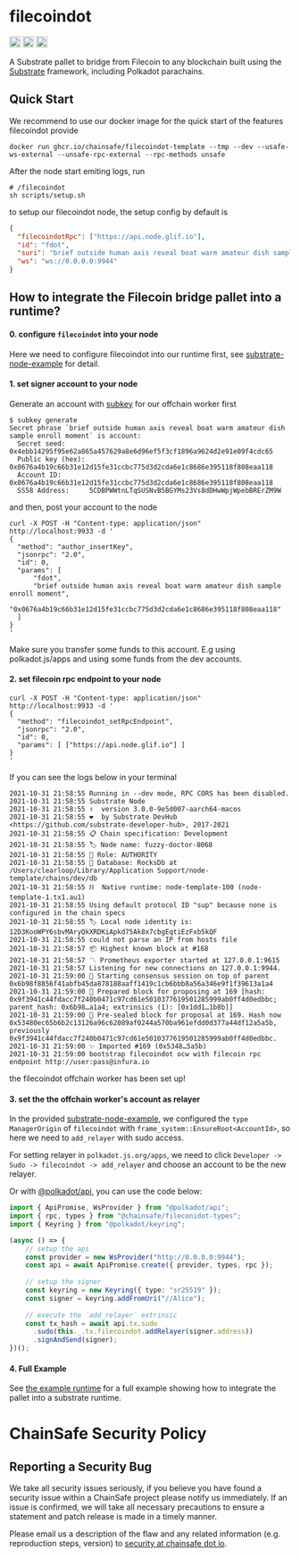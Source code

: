 filecoindot
======================

[<img alt="github" src="https://img.shields.io/badge/github-ChainSafe/filecoindot-8da0cb?style=for-the-badge&labelColor=555555&logo=github" height="20">](https://github.com/ChainSafe/filecoindot)
[<img alt="build status" src="https://img.shields.io/github/workflow/status/ChainSafe/filecoindot/CI/main?style=for-the-badge" height="20">](https://github.com/ChainSafe/filecoindot/actions?query=branch%3Amain)
[<img alt="license" src="https://img.shields.io/badge/License-LGPL%20v3-blue?style=for-the-badge" height="20">](http://www.gnu.org/licenses/lgpl-3.0)

A Substrate pallet to bridge from Filecoin to any blockchain built using the [Substrate](https://www.substrate.io/)
framework, including Polkadot parachains.

## Quick Start

We recommend to use our docker image for the quick start of the features filecoindot provide

```
docker run ghcr.io/chainsafe/filecoindot-template --tmp --dev --usafe-ws-external --unsafe-rpc-external --rpc-methods unsafe
```

After the node start emiting logs, run

```shell
# /filecoindot
sh scripts/setup.sh
```

to setup our filecoindot node, the setup config by default is 


```json
{
  "filecoindotRpc": ["https://api.node.glif.io"],
  "id": "fdot",
  "suri": "brief outside human axis reveal boat warm amateur dish sample enroll moment",
  "ws": "ws://0.0.0.0:9944"
}
```


## How to integrate the Filecoin bridge pallet into a runtime?

#### 0. configure `filecoindot` into your node

Here we need to configure filecoindot into our runtime first, see [substrate-node-example](./substrate-node-example/README.md) 
for detail.


#### 1. set signer account to your node

Generate an account with [subkey](https://github.com/paritytech/substrate/tree/8b95e236582c209a1676d75a1db61a4916faabf5/bin/utils/subkey) for our offchain worker first

```
$ subkey generate
Secret phrase `brief outside human axis reveal boat warm amateur dish sample enroll moment` is account:
  Secret seed:      0x4ebb14295f95e62a865a457629a8e6d96ef5f3cf1896a9624d2e91e09f4cdc65
  Public key (hex): 0x0676a4b19c66b31e12d15fe31ccbc775d3d2cda6e1c8686e395118f808eaa118
  Account ID:       0x0676a4b19c66b31e12d15fe31ccbc775d3d2cda6e1c8686e395118f808eaa118
  SS58 Address:     5CDBPWWtnLTqSUSNvB5BGYMs23Vs8dDHwWpjWpebBRErZM9W
```

and then, post your account to the node

```
curl -X POST -H "Content-type: application/json"  http://localhost:9933 -d '
{
  "method": "author_insertKey",
  "jsonrpc": "2.0",
  "id": 0,
  "params": [
      "fdot",
      "brief outside human axis reveal boat warm amateur dish sample enroll moment",
      "0x0676a4b19c66b31e12d15fe31ccbc775d3d2cda6e1c8686e395118f808eaa118"
  ]
}
'
```

Make sure you transfer some funds to this account. E.g using polkadot.js/apps and using some funds from the dev accounts.

#### 2. set filecoin rpc endpoint to your node


```
curl -X POST -H "Content-type: application/json"  http://localhost:9933 -d '
{
  "method": "filecoindot_setRpcEndpoint",
  "jsonrpc": "2.0",
  "id": 0,
  "params": [ ["https://api.node.glif.io"] ]
}
'
```

If you can see the logs below in your terminal

```
2021-10-31 21:58:55 Running in --dev mode, RPC CORS has been disabled.
2021-10-31 21:58:55 Substrate Node
2021-10-31 21:58:55 ✌️  version 3.0.0-9e5d007-aarch64-macos
2021-10-31 21:58:55 ❤️  by Substrate DevHub <https://github.com/substrate-developer-hub>, 2017-2021
2021-10-31 21:58:55 📋 Chain specification: Development
2021-10-31 21:58:55 🏷 Node name: fuzzy-doctor-8068
2021-10-31 21:58:55 👤 Role: AUTHORITY
2021-10-31 21:58:55 💾 Database: RocksDb at /Users/clearloop/Library/Application Support/node-template/chains/dev/db
2021-10-31 21:58:55 ⛓  Native runtime: node-template-100 (node-template-1.tx1.au1)
2021-10-31 21:58:55 Using default protocol ID "sup" because none is configured in the chain specs
2021-10-31 21:58:55 🏷 Local node identity is: 12D3KooWPY6sbvMAryQkXRDKiApkd75Ak8x7cbgEqtiEzFxb5kQF
2021-10-31 21:58:55 could not parse an IP from hosts file
2021-10-31 21:58:57 📦 Highest known block at #168
2021-10-31 21:58:57 〽️ Prometheus exporter started at 127.0.0.1:9615
2021-10-31 21:58:57 Listening for new connections on 127.0.0.1:9944.
2021-10-31 21:59:00 🙌 Starting consensus session on top of parent 0x6b98f8856f41abfb45da878188aaff1419c1cb6bbb8a56a346e9f1f39613a1a4
2021-10-31 21:59:00 🎁 Prepared block for proposing at 169 [hash: 0x9f3941c44fdacc7f240b0471c97cd61e5010377619501285999ab0ff4d0edbbc; parent_hash: 0x6b98…a1a4; extrinsics (1): [0x1dd1…1b8b]]
2021-10-31 21:59:00 🔖 Pre-sealed block for proposal at 169. Hash now 0x53480ec65b6b2c13126a96c62089af0244a570ba961efdd0d377a44df12a5a5b, previously 0x9f3941c44fdacc7f240b0471c97cd61e5010377619501285999ab0ff4d0edbbc.
2021-10-31 21:59:00 ✨ Imported #169 (0x5348…5a5b)
2021-10-31 21:59:00 bootstrap filecoindot ocw with filecoin rpc endpoint http://user:pass@infura.io
```

the filecoindot offchain worker has been set up!


#### 3. set the the offchain worker's account as relayer

In the provided [substrate-node-example](./substrate-node-example/README.md), we configured the `type ManagerOrigin` of `filecoindot` with `frame_system::EnsureRoot<AccountId>`, so here we need to `add_relayer` with sudo access.

For setting relayer in `polkadot.js.org/apps`, we need to click `Developer -> Sudo -> filecoindot -> add_relayer` and choose an account to be the new relayer.

Or with [@polkadot/api](https://polkadot.js.org/docs/), you can use the code below:

```typescript
import { ApiPromise, WsProvider } from "@polkadot/api";
import { rpc, types } from "@chainsafe/fileconidot-types";
import { Keyring } from "@polkadot/keyring";

(async () => {
    // setup the api
    const provider = new WsProvider("http://0.0.0.0:9944");
    const api = await ApiPromise.create({ provider, types, rpc });
    
    // setup the signer
    const keyring = new Keyring({ type: "sr25519" });
    const signer = keyring.addFromUri("//Alice");
    
    // execute the `add_relayer` extrinsic
    const tx_hash = await api.tx.sudo
      .sudo(this._.tx.filecoindot.addRelayer(signer.address))
      .signAndSend(signer);
})();
```


#### 4. Full Example

See [the example runtime](./substrate-node-example/runtime/src/lib.rs) for a full example showing how to integrate the pallet into
a substrate runtime.

# ChainSafe Security Policy

## Reporting a Security Bug

We take all security issues seriously, if you believe you have found a security issue within a ChainSafe project please
notify us immediately. If an issue is confirmed, we will take all necessary precautions to ensure a statement and patch
release is made in a timely manner.

Please email us a description of the flaw and any related information (e.g. reproduction steps, version) to
[security at chainsafe dot io](mailto:security@chainsafe.io).
